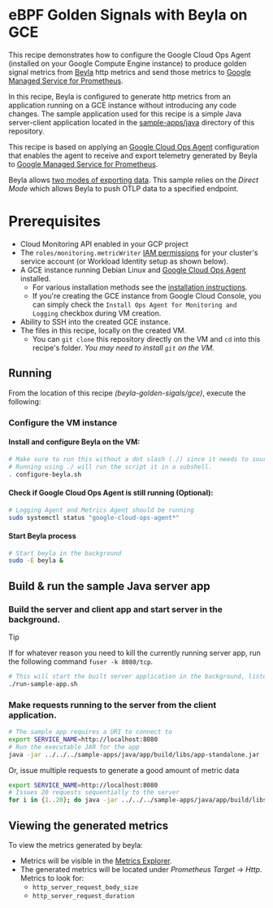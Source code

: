 # eBPF Golden Signals with Beyla on GCE

This recipe demonstrates how to configure the Google Cloud Ops Agent (installed on your Google Compute Engine instance) to produce golden signal metrics from [Beyla](https://github.com/grafana/beyla) http
metrics and send those metrics to [Google Managed Service for
Prometheus](https://cloud.google.com/stackdriver/docs/managed-prometheus).

In this recipe, Beyla is configured to generate http metrics from an application running on a GCE instance without introducing any code changes. The sample application used for this recipe is a simple Java server-client application located in the [sample-apps/java](../../../sample-apps/java/) directory of this repository.

This recipe is based on applying an [Google Cloud Ops Agent](https://cloud.google.com/stackdriver/docs/solutions/agents/ops-agent) configuration that enables the agent to receive and export telemetry generated by Beyla to [Google Managed Service for Prometheus](https://cloud.google.com/stackdriver/docs/managed-prometheus).

Beyla allows [two modes of exporting data](https://grafana.com/docs/beyla/latest/configure/export-modes/#beyla-export-modes). This sample relies on the *Direct Mode* which allows Beyla to push OTLP data to a specified endpoint.

# Prerequisites

* Cloud Monitoring API enabled in your GCP project
* The `roles/monitoring.metricWriter`
  [IAM permissions](https://cloud.google.com/trace/docs/iam#roles) for your cluster's service
  account (or Workload Identity setup as shown below).
* A GCE instance running Debian Linux and [Google Cloud Ops Agent](https://cloud.google.com/stackdriver/docs/solutions/agents/ops-agent) installed.
    * For various installation methods see the [installation instructions](https://cloud.google.com/stackdriver/docs/solutions/agents/ops-agent/install-index).
    * If you're creating the GCE instance from Google Cloud Console, you can simply check the `Install Ops Agent for Monitoring and Logging` checkbox during VM creation.
* Ability to SSH into the created GCE instance.
* The files in this recipe, locally on the created VM.
  * You can `git clone` this repository directly on the VM and `cd` into this recipe's folder. *You may need to install `git` on the VM.*

## Running

From the location of this recipe *(beyla-golden-sigals/gce)*, execute the following:

### Configure the VM instance

#### Install and configure Beyla on the VM:

```sh
# Make sure to run this without a dot slash (./) since it needs to source variables.
# Running using ./ will run the script it in a subshell. 
. configure-beyla.sh
```

#### Check if Google Cloud Ops Agent is still running (Optional):

```sh
# Logging Agent and Metrics Agent should be running
sudo systemctl status "google-cloud-ops-agent*"
```

#### Start Beyla process

```sh
# Start beyla in the background
sudo -E beyla &
```

## Build & run the sample Java server app

### Build the server and client app and start server in the background.

> [!TIP]
> If for whatever reason you need to kill the currently running server app, run the following command `fuser -k 8080/tcp`.

```sh
# This will start the built server application in the background, listening on port 8080.
./run-sample-app.sh
```

### Make requests running to the server from the client application.

```sh
# The sample app requires a URI to connect to
export SERVICE_NAME=http://localhost:8080
# Run the executable JAR for the app
java -jar ../../../sample-apps/java/app/build/libs/app-standalone.jar
```

Or, issue multiple requests to generate a good amount of metric data

```sh
export SERVICE_NAME=http://localhost:8080
# Issues 20 requests sequentially to the server
for i in {1..20}; do java -jar ../../../sample-apps/java/app/build/libs/app-standalone.jar; done;
```

## Viewing the generated metrics

To view the metrics generated by beyla:
 - Metrics will be visible in the [Metrics Explorer](https://cloud.google.com/monitoring/charts/metrics-selector).
 - The generated metrics will be located under *Prometheus Target* &rarr; *Http*.
    Metrics to look for:
    - `http_server_request_body_size`
    - `http_server_request_duration`
